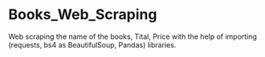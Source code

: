 # Books_Web_Scraping
Web scraping the name of the books, Tital, Price with the help of importing (requests, bs4 as BeautifulSoup, Pandas) libraries.
